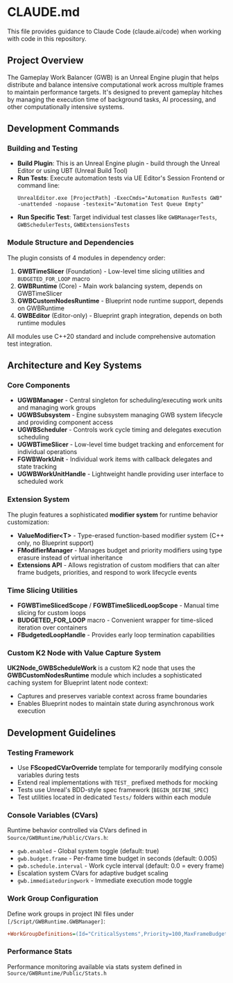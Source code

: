 # CLAUDE.md

This file provides guidance to Claude Code (claude.ai/code) when working with code in this repository.

## Project Overview

The Gameplay Work Balancer (GWB) is an Unreal Engine plugin that helps distribute and balance intensive computational work across multiple frames to maintain performance targets. It's designed to prevent gameplay hitches by managing the execution time of background tasks, AI processing, and other computationally intensive systems.

## Development Commands

### Building and Testing
- **Build Plugin**: This is an Unreal Engine plugin - build through the Unreal Editor or using UBT (Unreal Build Tool)
- **Run Tests**: Execute automation tests via UE Editor's Session Frontend or command line:
  ```
  UnrealEditor.exe [ProjectPath] -ExecCmds="Automation RunTests GWB" -unattended -nopause -testexit="Automation Test Queue Empty"
  ```
- **Run Specific Test**: Target individual test classes like `GWBManagerTests`, `GWBSchedulerTests`, `GWBExtensionsTests`

### Module Structure and Dependencies

The plugin consists of 4 modules in dependency order:

1. **GWBTimeSlicer** (Foundation) - Low-level time slicing utilities and `BUDGETED_FOR_LOOP` macro
2. **GWBRuntime** (Core) - Main work balancing system, depends on GWBTimeSlicer
3. **GWBCustomNodesRuntime** - Blueprint node runtime support, depends on GWBRuntime  
4. **GWBEditor** (Editor-only) - Blueprint graph integration, depends on both runtime modules

All modules use C++20 standard and include comprehensive automation test integration.

## Architecture and Key Systems

### Core Components

- **UGWBManager** - Central singleton for scheduling/executing work units and managing work groups
- **UGWBSubsystem** - Engine subsystem managing GWB system lifecycle and providing component access
- **UGWBScheduler** - Controls work cycle timing and delegates execution scheduling
- **UGWBTimeSlicer** - Low-level time budget tracking and enforcement for individual operations
- **FGWBWorkUnit** - Individual work items with callback delegates and state tracking
- **UGWBWorkUnitHandle** - Lightweight handle providing user interface to scheduled work

### Extension System

The plugin features a sophisticated **modifier system** for runtime behavior customization:

- **ValueModifier\<T\>** - Type-erased function-based modifier system (C++ only, no Blueprint support)
- **FModifierManager** - Manages budget and priority modifiers using type erasure instead of virtual inheritance
- **Extensions API** - Allows registration of custom modifiers that can alter frame budgets, priorities, and respond to work lifecycle events

### Time Slicing Utilities

- **FGWBTimeSlicedScope** / **FGWBTimeSlicedLoopScope** - Manual time slicing for custom loops
- **BUDGETED_FOR_LOOP** macro - Convenient wrapper for time-sliced iteration over containers
- **FBudgetedLoopHandle** - Provides early loop termination capabilities

### Custom K2 Node with Value Capture System

**UK2Node_GWBScheduleWork** is a custom K2 node that uses the **GWBCustomNodesRuntime** module which includes a sophisticated caching system for Blueprint latent node context:
- Captures and preserves variable context across frame boundaries
- Enables Blueprint nodes to maintain state during asynchronous work execution

## Development Guidelines

### Testing Framework

- Use **FScopedCVarOverride** template for temporarily modifying console variables during tests
- Extend real implementations with `TEST_` prefixed methods for mocking
- Tests use Unreal's BDD-style spec framework (`BEGIN_DEFINE_SPEC`)
- Test utilities located in dedicated `Tests/` folders within each module

### Console Variables (CVars)

Runtime behavior controlled via CVars defined in `Source/GWBRuntime/Public/CVars.h`:
- `gwb.enabled` - Global system toggle (default: true)
- `gwb.budget.frame` - Per-frame time budget in seconds (default: 0.005)
- `gwb.schedule.interval` - Work cycle interval (default: 0.0 = every frame)
- Escalation system CVars for adaptive budget scaling
- `gwb.immediateduringwork` - Immediate execution mode toggle

### Work Group Configuration

Define work groups in project INI files under `[/Script/GWBRuntime.GWBManager]`:
```ini
+WorkGroupDefinitions=(Id="CriticalSystems",Priority=100,MaxFrameBudget=0.002,MaxWorkUnitsPerFrame=5)
```

### Performance Stats

Performance monitoring available via stats system defined in `Source/GWBRuntime/Public/Stats.h`